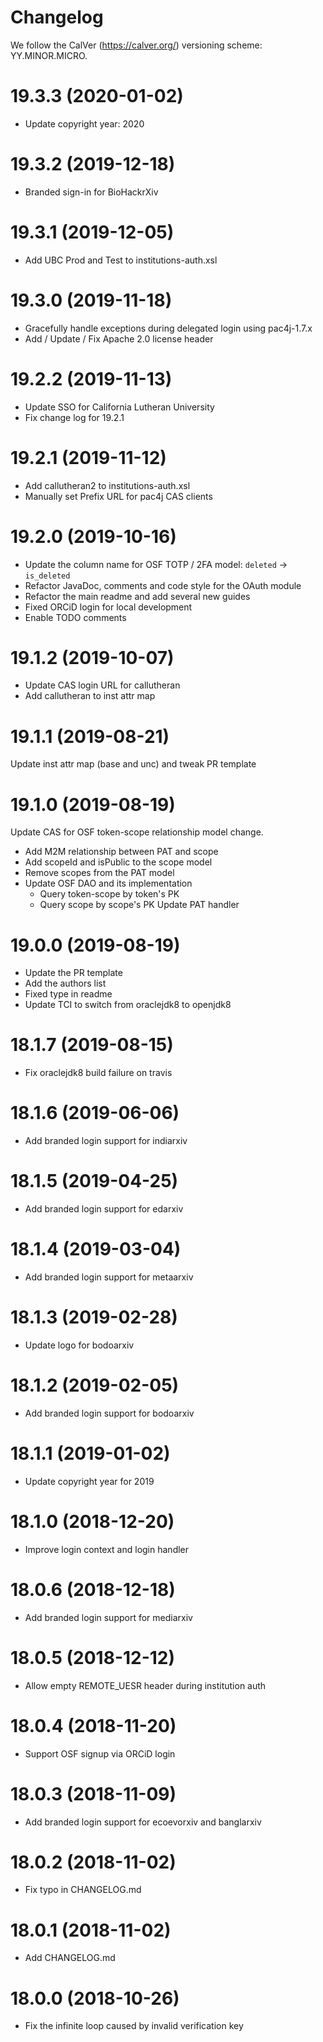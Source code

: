 # Changelog

We follow the CalVer (https://calver.org/) versioning scheme: YY.MINOR.MICRO.

19.3.3 (2020-01-02)
===================

- Update copyright year: 2020

19.3.2 (2019-12-18)
===================

- Branded sign-in for BioHackrXiv

19.3.1 (2019-12-05)
===================

- Add UBC Prod and Test to institutions-auth.xsl

19.3.0 (2019-11-18)
===================

- Gracefully handle exceptions during delegated login using pac4j-1.7.x
- Add / Update / Fix Apache 2.0 license header

19.2.2 (2019-11-13)
===================

- Update SSO for California Lutheran University
- Fix change log for 19.2.1

19.2.1 (2019-11-12)
===================

- Add callutheran2 to institutions-auth.xsl
- Manually set Prefix URL for pac4j CAS clients

19.2.0 (2019-10-16)
===================

- Update the column name for OSF TOTP / 2FA model: `deleted` -> `is_deleted`
- Refactor JavaDoc, comments and code style for the OAuth module
- Refactor the main readme and add several new guides
- Fixed ORCiD login for local development
- Enable TODO comments

19.1.2 (2019-10-07)
===================

- Update CAS login URL for callutheran
- Add callutheran to inst attr map

19.1.1 (2019-08-21)
===================

Update inst attr map (base and unc) and tweak PR template

19.1.0 (2019-08-19)
===================

Update CAS for OSF token-scope relationship model change.

- Add M2M relationship between PAT and scope
- Add scopeId and isPublic to the scope model
- Remove scopes from the PAT model
- Update OSF DAO and its implementation
  - Query token-scope by token's PK
  - Query scope by scope's PK Update PAT handler

19.0.0 (2019-08-19)
===================

- Update the PR template
- Add the authors list
- Fixed type in readme
- Update TCI to switch from oraclejdk8 to openjdk8

18.1.7 (2019-08-15)
===================

- Fix oraclejdk8 build failure on travis

18.1.6 (2019-06-06)
===================

- Add branded login support for indiarxiv

18.1.5 (2019-04-25)
===================

- Add branded login support for edarxiv

18.1.4 (2019-03-04)
===================

- Add branded login support for metaarxiv

18.1.3 (2019-02-28)
===================

- Update logo for bodoarxiv

18.1.2 (2019-02-05)
===================

- Add branded login support for bodoarxiv

18.1.1 (2019-01-02)
===================

- Update copyright year for 2019

18.1.0 (2018-12-20)
===================

- Improve login context and login handler

18.0.6 (2018-12-18)
===================

- Add branded login support for mediarxiv

18.0.5 (2018-12-12)
===================

- Allow empty REMOTE\_UESR header during institution auth

18.0.4 (2018-11-20)
===================

- Support OSF signup via ORCiD login

18.0.3 (2018-11-09)
===================

- Add branded login support for ecoevorxiv and banglarxiv

18.0.2 (2018-11-02)
===================

- Fix typo in CHANGELOG.md

18.0.1 (2018-11-02)
===================

- Add CHANGELOG.md

18.0.0 (2018-10-26)
===================

- Fix the infinite loop caused by invalid verification key
